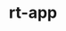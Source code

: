 ---
permalink: /engineering/projects/rt-app/
project_link_name: rt-app
project_url: https://github.com/scheduler-tools/rt-app
statsAvailable: 'false'
title: rt-app
---